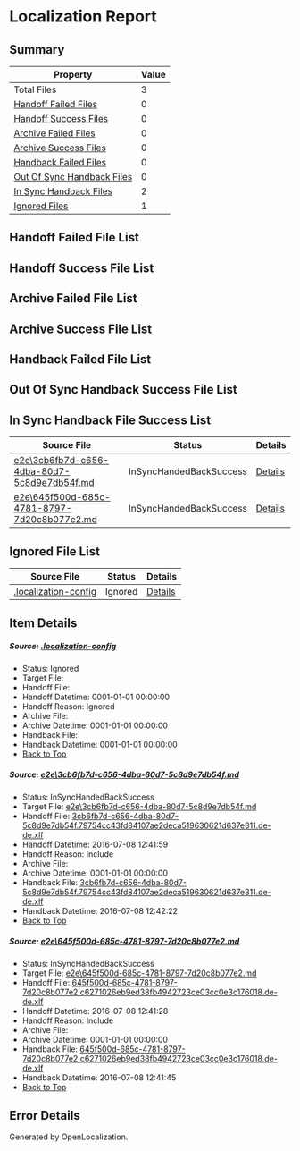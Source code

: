# <a name='report-top'></a> Localization Report

## Summary
 Property | Value 
 -------- | ----- 
 Total Files | 3
[ Handoff Failed Files ](#handoff-failed-list)| 0
[ Handoff Success Files ](#handoff-success-list)| 0
[ Archive Failed Files ](#archive-failed-list)| 0
[ Archive Success Files ](#archive-success-list)| 0
[ Handback Failed Files ](#handback-failed-list)| 0
[ Out Of Sync Handback Files ](#outofsync-handback-success-list)| 0
[ In Sync Handback Files ](#insync-handback-success-list)| 2
[ Ignored Files ](#ignored-list)| 1

## <a name='handoff-failed-list'></a> Handoff Failed File List

## <a name='handoff-success-list'></a> Handoff Success File List

## <a name='archive-failed-list'></a> Archive Failed File List

## <a name='archive-success-list'></a> Archive Success File List

## <a name='handback-failed-list'></a> Handback Failed File List

## <a name='outofsync-handback-success-list'></a> Out Of Sync Handback Success File List

## <a name='insync-handback-success-list'></a> In Sync Handback File Success List
 Source File | Status | Details 
 ----------- | ------ | ------- 
 [e2e\3cb6fb7d-c656-4dba-80d7-5c8d9e7db54f.md](https://github.com/OpenLocalizationTestOrg/oltest/blob/d76e2bbff2f904565e57e5ea26f6bbf4e30cfe04/e2e/3cb6fb7d-c656-4dba-80d7-5c8d9e7db54f.md) | InSyncHandedBackSuccess | [Details](#5ed2a421df005e995b60fd7c19432cb0ee6e06401)
 [e2e\645f500d-685c-4781-8797-7d20c8b077e2.md](https://github.com/OpenLocalizationTestOrg/oltest/blob/8d799818bdc262b85082ceab70f1c9f20ecb0d00/e2e/645f500d-685c-4781-8797-7d20c8b077e2.md) | InSyncHandedBackSuccess | [Details](#8adb7ffa8fd1d5382ed97887518fa75728b1e4de2)

## <a name='ignored-list'></a> Ignored File List
 Source File | Status | Details 
 ----------- | ------ | ------- 
 [.localization-config](https://github.com/OpenLocalizationTestOrg/oltest/blob/d76e2bbff2f904565e57e5ea26f6bbf4e30cfe04/.localization-config) | Ignored | [Details](#3d4f252ac210baf56311d7e97dcc2db10974dbd20)

## Item Details
##### <a name='3d4f252ac210baf56311d7e97dcc2db10974dbd20'></a> Source: [.localization-config](https://github.com/OpenLocalizationTestOrg/oltest/blob/d76e2bbff2f904565e57e5ea26f6bbf4e30cfe04/.localization-config)
* Status: Ignored
* Target File: 
* Handoff File: 
* Handoff Datetime: 0001-01-01 00:00:00
* Handoff Reason: Ignored
* Archive File: 
* Archive Datetime: 0001-01-01 00:00:00
* Handback File: 
* Handback Datetime: 0001-01-01 00:00:00
* [Back to Top](#report-top)

##### <a name='5ed2a421df005e995b60fd7c19432cb0ee6e06401'></a> Source: [e2e\3cb6fb7d-c656-4dba-80d7-5c8d9e7db54f.md](https://github.com/OpenLocalizationTestOrg/oltest/blob/d76e2bbff2f904565e57e5ea26f6bbf4e30cfe04/e2e/3cb6fb7d-c656-4dba-80d7-5c8d9e7db54f.md)
* Status: InSyncHandedBackSuccess
* Target File: [e2e\3cb6fb7d-c656-4dba-80d7-5c8d9e7db54f.md](https://github.com/OpenLocalizationTestOrg/oltest-dede-fly/blob/7c3a702b13f0751090b7b6b65b478099df225a25/e2e/3cb6fb7d-c656-4dba-80d7-5c8d9e7db54f.md)
* Handoff File: [3cb6fb7d-c656-4dba-80d7-5c8d9e7db54f.79754cc43fd84107ae2deca519630621d637e311.de-de.xlf](https://github.com/OpenLocalizationTestOrg/olhandoff-e2e/blob/e1915cd6737d0238acc7c8887ba756ac53d79a6b/ol-handoff/OpenLocalizationTestOrg/oltest-dede-fly/ci/ht/3cb6fb7d-c656-4dba-80d7-5c8d9e7db54f.79754cc43fd84107ae2deca519630621d637e311.de-de.xlf)
* Handoff Datetime: 2016-07-08 12:41:59
* Handoff Reason: Include
* Archive File: 
* Archive Datetime: 0001-01-01 00:00:00
* Handback File: [3cb6fb7d-c656-4dba-80d7-5c8d9e7db54f.79754cc43fd84107ae2deca519630621d637e311.de-de.xlf](https://github.com/OpenLocalizationTestOrg/olhandback-e2e/blob/0289864345e994daed976522054242d1e53a04c2/ol-handback/OpenLocalizationTestOrg/oltest-dede-fly/ci/ht/3cb6fb7d-c656-4dba-80d7-5c8d9e7db54f.79754cc43fd84107ae2deca519630621d637e311.de-de.xlf)
* Handback Datetime: 2016-07-08 12:42:22
* [Back to Top](#report-top)

##### <a name='8adb7ffa8fd1d5382ed97887518fa75728b1e4de2'></a> Source: [e2e\645f500d-685c-4781-8797-7d20c8b077e2.md](https://github.com/OpenLocalizationTestOrg/oltest/blob/8d799818bdc262b85082ceab70f1c9f20ecb0d00/e2e/645f500d-685c-4781-8797-7d20c8b077e2.md)
* Status: InSyncHandedBackSuccess
* Target File: [e2e\645f500d-685c-4781-8797-7d20c8b077e2.md](https://github.com/OpenLocalizationTestOrg/oltest-dede-fly/blob/40f226d80e4e72f5a71d298a2361e5228827038b/e2e/645f500d-685c-4781-8797-7d20c8b077e2.md)
* Handoff File: [645f500d-685c-4781-8797-7d20c8b077e2.c6271026eb9ed38fb4942723ce03cc0e3c176018.de-de.xlf](https://github.com/OpenLocalizationTestOrg/olhandoff-e2e/blob/22d83345c355a0aa5ed2ea35a66942ccf127a3c3/ol-handoff/OpenLocalizationTestOrg/oltest-dede-fly/ci/ht/645f500d-685c-4781-8797-7d20c8b077e2.c6271026eb9ed38fb4942723ce03cc0e3c176018.de-de.xlf)
* Handoff Datetime: 2016-07-08 12:41:28
* Handoff Reason: Include
* Archive File: 
* Archive Datetime: 0001-01-01 00:00:00
* Handback File: [645f500d-685c-4781-8797-7d20c8b077e2.c6271026eb9ed38fb4942723ce03cc0e3c176018.de-de.xlf](https://github.com/OpenLocalizationTestOrg/olhandback-e2e/blob/3e5ff2f926360a9080abadb5a07e0e42e7974dff/ol-handback/OpenLocalizationTestOrg/oltest-dede-fly/ci/ht/645f500d-685c-4781-8797-7d20c8b077e2.c6271026eb9ed38fb4942723ce03cc0e3c176018.de-de.xlf)
* Handback Datetime: 2016-07-08 12:41:45
* [Back to Top](#report-top)


## Error Details

Generated by OpenLocalization.

